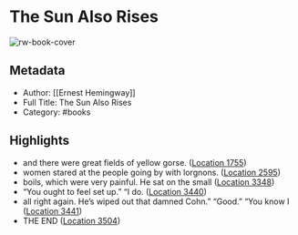 # The Sun Also Rises

![rw-book-cover](https://images-na.ssl-images-amazon.com/images/I/51NXW0YBrsL._SL200_.jpg)

## Metadata
- Author: [[Ernest Hemingway]]
- Full Title: The Sun Also Rises
- Category: #books

## Highlights
- and there were great fields of yellow gorse. ([Location 1755](https://readwise.io/to_kindle?action=open&asin=B00GEEB6RW&location=1755))
- women stared at the people going by with lorgnons. ([Location 2595](https://readwise.io/to_kindle?action=open&asin=B00GEEB6RW&location=2595))
- boils, which were very painful. He sat on the small ([Location 3348](https://readwise.io/to_kindle?action=open&asin=B00GEEB6RW&location=3348))
- “You ought to feel set up.” “I do. ([Location 3440](https://readwise.io/to_kindle?action=open&asin=B00GEEB6RW&location=3440))
- all right again. He’s wiped out that damned Cohn.” “Good.” “You know I ([Location 3441](https://readwise.io/to_kindle?action=open&asin=B00GEEB6RW&location=3441))
- THE END ([Location 3504](https://readwise.io/to_kindle?action=open&asin=B00GEEB6RW&location=3504))
